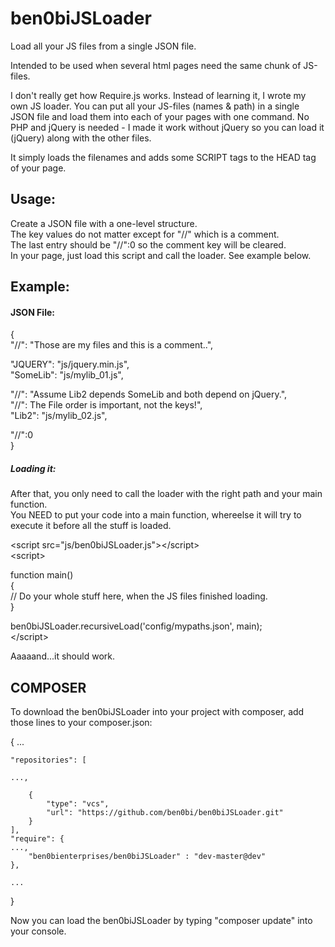 # ben0biJSLoader
Load all your JS files from a single JSON file.

Intended to be used when several html pages need the same chunk of JS-files.

I don't really get how Require.js works. Instead of learning it, I wrote my own JS loader.
You can put all your JS-files (names & path) in a single JSON file and load them into each of your pages with one command.
No PHP and jQuery is needed - I made it work without jQuery so you can load it (jQuery) along with the other files.

It simply loads the filenames and adds some SCRIPT tags to the HEAD tag of your page.

## Usage:
Create a JSON file with a one-level structure.  
The key values do not matter except for "//" which is a comment.  
The last entry should be "//":0 so the comment key will be cleared.  
In your page, just load this script and call the loader. See example below.  

## Example:

#### JSON File:
{  
   "//": "Those are my files and this is a comment..",  
   
   "JQUERY": "js/jquery.min.js",  
   "SomeLib": "js/mylib_01.js",  
   
   "//": "Assume Lib2 depends SomeLib and both depend on jQuery.",  
   "//": The File order is important, not the keys!",  
   "Lib2": "js/mylib_02.js",  
   
   "//":0  
}  

##### Loading it:
After that, you only need to call the loader with the right path and your main function.  
You NEED to put your code into a main function, whereelse it will try to execute it before all the stuff is loaded.  

&lt;script src="js/ben0biJSLoader.js"&gt;&lt;/script&gt;  
&lt;script&gt;  
  
function main()  
{  
   // Do your whole stuff here, when the JS files finished loading.  
}  

ben0biJSLoader.recursiveLoad('config/mypaths.json', main);  
&lt;/script&gt;  

Aaaaand...it should work.

## COMPOSER
To download the ben0biJSLoader into your project with composer, add those lines to your composer.json:

{
	...	

    "repositories": [

	...,

        {
            "type": "vcs",
            "url": "https://github.com/ben0bi/ben0biJSLoader.git"
        }
    ],
    "require": {
	...,
        "ben0bienterprises/ben0biJSLoader" : "dev-master@dev"
    },

	...
}

Now you can load the ben0biJSLoader by typing "composer update" into your console.

